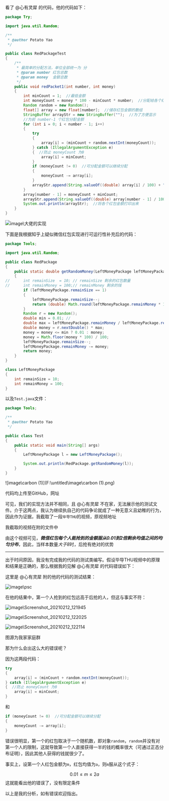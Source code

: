 看了 @心有灵犀 的代码，他的代码如下：

```java
package Try;

import java.util.Random;

/**
 * @author Potato Yao
 */

public class RedPackageTest
{
	/**
	 * 最简单的分配方法，单位全部统一为 分
	 * @param number 红包总数
	 * @param money  金额总数
	 */
	public void redPacket1(int number, int money)
	{
		int minCount = 1;  //最低金额
		int moneyCount = money * 100 - minCount * number;  //分配给各个红包 0.01后可分配金额
		Random random = new Random();
		float[] array = new float[number];  //储存红包金额的数组
		StringBuffer arrayStr = new StringBuffer("");  //为了方便显示
		//为前 number-1 个红包分配金额
		for (int i = 0; i < number - 1; i++)
		{
			try
			{
				array[i] = (minCount + random.nextInt(moneyCount));
			} catch (IllegalArgumentException e)
			{  //防止 moneyCount 为0
				array[i] = minCount;
			}
			if (moneyCount != 0)  //可分配金额可以继续分配
			{
				moneyCount -= array[i];
			}
			arrayStr.append(String.valueOf((double) array[i] / 100) + " ");
		}
		array[number - 1] = moneyCount + minCount;
		arrayStr.append(String.valueOf((double) array[number - 1] / 100) + " ");
		System.out.println(arrayStr);  //将各个红包金额打印出来
	}
}
```



![image\大佬的实现](F:\untitled\image\大佬的实现.png)

下面是我根据知乎上疑似微信红包实现进行可运行性补充后的代码：

```java
package Tools;

import java.util.Random;

public class RedPackage
{
	public static double getRandomMoney(LeftMoneyPackage leftMoneyPackage)
	{
//		int remainSize  = 10; // remainSize 剩余的红包数量
//		int remainMoney = 100;// remainMoney 剩余的钱
		if (leftMoneyPackage.remainSize == 1)
		{
			leftMoneyPackage.remainSize--;
			return (double) Math.round(leftMoneyPackage.remainMoney * 100) / 100;
		}
		Random r = new Random();
		double min = 0.01; //
		double max = leftMoneyPackage.remainMoney / leftMoneyPackage.remainSize * 2;
		double money = r.nextDouble() * max;
		money = money <= min ? 0.01 : money;
		money = Math.floor(money * 100) / 100;
		leftMoneyPackage.remainSize--;
		leftMoneyPackage.remainMoney -= money;
		return money;
	}
}

class LeftMoneyPackage
{
    int remainSize = 10;
    int remainMoney = 100;
}
```

以及`Test.java`文件：

```java
package Tools;

/**
 * @author Potato Yao
 */

public class Test
{
	public static void main(String[] args)
	{
		LeftMoneyPackage l = new LeftMoneyPackage();

		System.out.println(RedPackage.getRandomMoney(l));
	}
}
```



![image\carbon (1)](F:\untitled\image\carbon (1).png)

代码均上传至GitHub，网址

[GitHub地址]: https://github.com/Potato-Yao/RedPackageTest	"GitHub地址"

可见，我们的实现方法并不相同，且 @心有灵犀 不在家，无法展示他的测试文件。介于这两点，我认为继续执自己的代码争论就成了一种无意义且幼稚的行为，因此作为证据，我截取了一段`毕导THU`的视频，原视频地址

[毕导THU的原视频]: https://www.bilibili.com/video/av84581638	"毕导的视频"

我截取的视频在附的文件中

由这个视频可见，***微信红包每个人能抢到的金额服从0.01到2倍剩余均值之间的均匀分布***，因此，当样本数量*大于8*时，后抢有绝对的优势

---

出于时间原因，我没有完成我的代码的测试类编写。假设毕导THU视频中的原理和结果是正确的，那么根据我的见解 @心有灵犀 的代码错误如下：

这里是 @心有灵犀 附的他的代码的测试结果：

![image\psc](F:\untitled\image\psc.jpg)

在他的结果中，第一个人抢到的红包远高于后抢的人，但这与事实不符：

![image\Screenshot_20210212_121945](F:\untitled\image\Screenshot_20210212_121945.jpg)

![image\Screenshot_20210212_122025](F:\untitled\image\Screenshot_20210212_122025.jpg)

![image\Screenshot_20210212_122114](F:\untitled\image\Screenshot_20210212_122114.jpg)

图源为我家家庭群

那为什么会出这么大的错误呢？

因为这两段代码：

```java
try
{
	array[i] = (minCount + random.nextInt(moneyCount));
} catch (IllegalArgumentException e)
{  //防止 moneyCount 为0
	array[i] = minCount;
}
```

和

```java
if (moneyCount != 0)  //可分配金额可以继续分配
{
	moneyCount -= array[i];
}
```

错误很明显，第一个的红包取决于一个随机数，即对象`random`，`random`并没有对第一个人的限制，这就导致第一个人直接获得一半的钱的概率很大（可通过正态分布证明），因此其他人获得的钱就很少了。

事实上，设第一个人红包金额为`m`，红包均值为`a`，则`m`服从这个式子：

$$
0.01 \leq m \leq 2a
$$
这就能看出他的错误了，没有限定条件

以上是我的分析，如有错误欢迎指出。